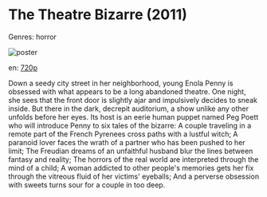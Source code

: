 # The Theatre Bizarre (2011)

Genres: horror

![poster](http://image.tmdb.org/t/p/w500/gzEIoSh8zyYJZwol44Z5Ek2hOnF.jpg)

en:
  [720p](magnet:?xt=urn:btih:11efff7ae0ec314cce058c4dcf2e30cb8e64df1d&dn=The+Theatre+Bizarre+%282011%29+720p+BrRip+x264+-+YIFY&tr=udp%3A%2F%2Ftracker.openbittorrent.com%3A80%2Fannounce&tr=udp%3A%2F%2Fglotorrents.pw%3A6969%2Fannounce&tr=udp%3A%2F%2Ftracker.openbittorrent.com%3A80%2Fannounce&tr=udp%3A%2F%2Ftracker.opentrackr.org%3A1337%2Fannounce&tr=udp%3A%2F%2Fzer0day.to%3A1337%2Fannounce&tr=udp%3A%2F%2Ftracker.coppersurfer.tk%3A6969%2Fannounce)
  


Down a seedy city street in her neighborhood, young Enola Penny is obsessed with what appears to be a long abandoned theatre. One night, she sees that the front door is slightly ajar and impulsively decides to sneak inside. But there in the dark, decrepit auditorium, a show unlike any other unfolds before her eyes. Its host is an eerie human puppet named Peg Poett who will introduce Penny to six tales of the bizarre: A couple traveling in a remote part of the French Pyrenees cross paths with a lustful witch; A paranoid lover faces the wrath of a partner who has been pushed to her limit; The Freudian dreams of an unfaithful husband blur the lines between fantasy and reality; The horrors of the real world are interpreted through the mind of a child; A woman addicted to other people's memories gets her fix through the vitreous fluid of her victims' eyeballs; And a perverse obsession with sweets turns sour for a couple in too deep.